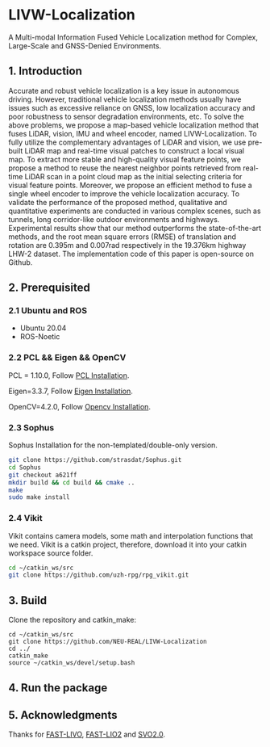 # LIVW-Localization
A Multi-modal Information Fused Vehicle Localization method for Complex, Large-Scale and GNSS-Denied Environments.

## 1. Introduction

Accurate and robust vehicle localization is a key issue in autonomous driving. However, traditional vehicle localization methods usually have issues such as excessive reliance on GNSS, low localization accuracy and poor robustness to sensor degradation environments, etc. To solve the above problems, we propose a map-based vehicle localization method that fuses LiDAR, vision, IMU and wheel encoder, named LIVW-Localization. To fully utilize the complementary advantages of LiDAR and vision, we use pre-built LiDAR map and real-time visual patches to construct a local visual map. To extract more stable and high-quality visual feature points, we propose a method to reuse the nearest neighbor points retrieved from real-time LiDAR scan in a point cloud map as the initial selecting criteria for visual feature points. Moreover, we propose an efficient method to fuse a single wheel encoder to improve the vehicle localization accuracy. To validate the performance of the proposed method, qualitative and quantitative experiments are conducted in various complex scenes, such as tunnels, long corridor-like outdoor environments and highways. Experimental results show that our method outperforms the state-of-the-art methods, and the root mean square errors (RMSE) of translation and rotation are 0.395m and 0.007rad respectively in the 19.376km highway LHW-2 dataset. The implementation code of this paper is open-source on Github.

## 2. Prerequisited

### 2.1 Ubuntu and ROS

- Ubuntu 20.04
- ROS-Noetic

### 2.2 PCL && Eigen && OpenCV

PCL = 1.10.0,    Follow [PCL Installation](https://pointclouds.org/). 

Eigen=3.3.7,      Follow [Eigen Installation](https://eigen.tuxfamily.org/index.php?title=Main_Page).

OpenCV=4.2.0,  Follow [Opencv Installation](http://opencv.org/).

### 2.3 Sophus

 Sophus Installation for the non-templated/double-only version.

```bash
git clone https://github.com/strasdat/Sophus.git
cd Sophus
git checkout a621ff
mkdir build && cd build && cmake ..
make
sudo make install
```

### 2.4 Vikit

Vikit contains camera models, some math and interpolation functions that we need. Vikit is a catkin project, therefore, download it into your catkin workspace source folder.

```bash
cd ~/catkin_ws/src
git clone https://github.com/uzh-rpg/rpg_vikit.git
```

## 3. Build

Clone the repository and catkin_make:

```
cd ~/catkin_ws/src
git clone https://github.com/NEU-REAL/LIVW-Localization
cd ../
catkin_make
source ~/catkin_ws/devel/setup.bash
```

## 4. Run the package



## 5. Acknowledgments

Thanks for [FAST-LIVO](https://github.com/hku-mars/FAST-LIVO), [FAST-LIO2](https://github.com/hku-mars/FAST_LIO) and [SVO2.0](https://github.com/uzh-rpg/rpg_svo_pro_open). 
